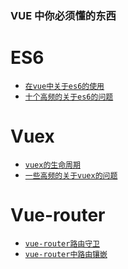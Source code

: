### VUE 中你必须懂的东西
# ES6
-  [`在vue中关于es6的使用`](/docs/VUE/ES6/vue-es6)
-  [`十个高频的关于es6的问题`](/docs/VUE/ES6/es6-interview/)
# Vuex
-  [`vuex的生命周期`](/docs/VUE/vuex/vuex/)
-  [`一些高频的关于vuex的问题`](/docs/VUE/vuex/vuex-interview/)
# Vue-router
-  [`vue-router路由守卫`](/docs/VUE/vue-router/vue-router/)
-  [`vue-router中路由镶嵌`](/docs/VUE/vue-router/vue-children/)
<!-- # Vue组件之间通讯
-  [`Vue组件之间的八种通讯`](/VUE/vue-emit/) -->
